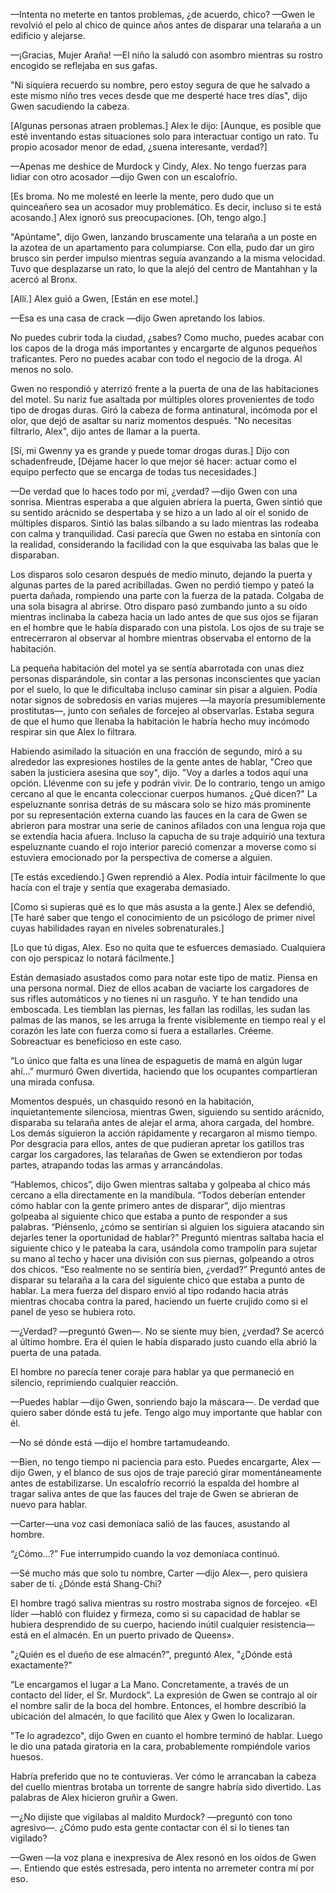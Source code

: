 
—Intenta no meterte en tantos problemas, ¿de acuerdo, chico? —Gwen le revolvió el pelo al chico de quince años antes de disparar una telaraña a un edificio y alejarse.

—¡Gracias, Mujer Araña! —El niño la saludó con asombro mientras su rostro encogido se reflejaba en sus gafas.

"Ni siquiera recuerdo su nombre, pero estoy segura de que he salvado a este mismo niño tres veces desde que me desperté hace tres días", dijo Gwen sacudiendo la cabeza.

[Algunas personas atraen problemas.] Alex le dijo: [Aunque, es posible que esté inventando estas situaciones solo para interactuar contigo un rato. Tu propio acosador menor de edad, ¿suena interesante, verdad?]

—Apenas me deshice de Murdock y Cindy, Alex. No tengo fuerzas para lidiar con otro acosador —dijo Gwen con un escalofrío.

[Es broma. No me molesté en leerle la mente, pero dudo que un quinceañero sea un acosador muy problemático. Es decir, incluso si te está acosando.] Alex ignoró sus preocupaciones. [Oh, tengo algo.]

"Apúntame", dijo Gwen, lanzando bruscamente una telaraña a un poste en la azotea de un apartamento para columpiarse. Con ella, pudo dar un giro brusco sin perder impulso mientras seguía avanzando a la misma velocidad. Tuvo que desplazarse un rato, lo que la alejó del centro de Mantahhan y la acercó al Bronx.

[Allí.] Alex guió a Gwen, [Están en ese motel.]

—Esa es una casa de crack —dijo Gwen apretando los labios.

No puedes cubrir toda la ciudad, ¿sabes? Como mucho, puedes acabar con los capos de la droga más importantes y encargarte de algunos pequeños traficantes. Pero no puedes acabar con todo el negocio de la droga. Al menos no solo.

Gwen no respondió y aterrizó frente a la puerta de una de las habitaciones del motel. Su nariz fue asaltada por múltiples olores provenientes de todo tipo de drogas duras. Giró la cabeza de forma antinatural, incómoda por el olor, que dejó de asaltar su nariz momentos después. "No necesitas filtrarlo, Alex", dijo antes de llamar a la puerta.

[Sí, mi Gwenny ya es grande y puede tomar drogas duras.] Dijo con schadenfreude, [Déjame hacer lo que mejor sé hacer: actuar como el equipo perfecto que se encarga de todas tus necesidades.]

—De verdad que lo haces todo por mí, ¿verdad? —dijo Gwen con una sonrisa. Mientras esperaba a que alguien abriera la puerta, Gwen sintió que su sentido arácnido se despertaba y se hizo a un lado al oír el sonido de múltiples disparos. Sintió las balas silbando a su lado mientras las rodeaba con calma y tranquilidad. Casi parecía que Gwen no estaba en sintonía con la realidad, considerando la facilidad con la que esquivaba las balas que le disparaban.

Los disparos solo cesaron después de medio minuto, dejando la puerta y algunas partes de la pared acribilladas. Gwen no perdió tiempo y pateó la puerta dañada, rompiendo una parte con la fuerza de la patada. Colgaba de una sola bisagra al abrirse. Otro disparo pasó zumbando junto a su oído mientras inclinaba la cabeza hacia un lado antes de que sus ojos se fijaran en el hombre que le había disparado con una pistola. Los ojos de su traje se entrecerraron al observar al hombre mientras observaba el entorno de la habitación.

La pequeña habitación del motel ya se sentía abarrotada con unas diez personas disparándole, sin contar a las personas inconscientes que yacían por el suelo, lo que le dificultaba incluso caminar sin pisar a alguien. Podía notar signos de sobredosis en varias mujeres —la mayoría presumiblemente prostitutas—, junto con señales de forcejeo al observarlas. Estaba segura de que el humo que llenaba la habitación le habría hecho muy incómodo respirar sin que Alex lo filtrara.

Habiendo asimilado la situación en una fracción de segundo, miró a su alrededor las expresiones hostiles de la gente antes de hablar, "Creo que saben la justiciera asesina que soy", dijo. "Voy a darles a todos aquí una opción. Llévenme con su jefe y podrán vivir. De lo contrario, tengo un amigo cercano al que le encanta coleccionar cuerpos humanos. ¿Qué dicen?" La espeluznante sonrisa detrás de su máscara solo se hizo más prominente por su representación externa cuando las fauces en la cara de Gwen se abrieron para mostrar una serie de caninos afilados con una lengua roja que se extendía hacia afuera. Incluso la capucha de su traje adquirió una textura espeluznante cuando el rojo interior pareció comenzar a moverse como si estuviera emocionado por la perspectiva de comerse a alguien.

[Te estás excediendo.] Gwen reprendió a Alex. Podía intuir fácilmente lo que hacía con el traje y sentía que exageraba demasiado.

[Como si supieras qué es lo que más asusta a la gente.] Alex se defendió, [Te haré saber que tengo el conocimiento de un psicólogo de primer nivel cuyas habilidades rayan en niveles sobrenaturales.]

[Lo que tú digas, Alex. Eso no quita que te esfuerces demasiado. Cualquiera con ojo perspicaz lo notará fácilmente.]

Están demasiado asustados como para notar este tipo de matiz. Piensa en una persona normal. Diez de ellos acaban de vaciarte los cargadores de sus rifles automáticos y no tienes ni un rasguño. Y te han tendido una emboscada. Les tiemblan las piernas, les fallan las rodillas, les sudan las palmas de las manos, se les arruga la frente visiblemente en tiempo real y el corazón les late con fuerza como si fuera a estallarles. Créeme. Sobreactuar es beneficioso en este caso.

“Lo único que falta es una línea de espaguetis de mamá en algún lugar ahí…” murmuró Gwen divertida, haciendo que los ocupantes compartieran una mirada confusa.

Momentos después, un chasquido resonó en la habitación, inquietantemente silenciosa, mientras Gwen, siguiendo su sentido arácnido, disparaba su telaraña antes de alejar el arma, ahora cargada, del hombre. Los demás siguieron la acción rápidamente y recargaron al mismo tiempo. Por desgracia para ellos, antes de que pudieran apretar los gatillos tras cargar los cargadores, las telarañas de Gwen se extendieron por todas partes, atrapando todas las armas y arrancándolas.

“Hablemos, chicos”, dijo Gwen mientras saltaba y golpeaba al chico más cercano a ella directamente en la mandíbula. “Todos deberían entender cómo hablar con la gente primero antes de disparar”, dijo mientras golpeaba al siguiente chico que estaba a punto de responder a sus palabras. “Piénsenlo, ¿cómo se sentirían si alguien los siguiera atacando sin dejarles tener la oportunidad de hablar?” Preguntó mientras saltaba hacia el siguiente chico y le pateaba la cara, usándola como trampolín para sujetar su mano al techo y hacer una división con sus piernas, golpeando a otros dos chicos. “Eso realmente no se sentiría bien, ¿verdad?” Preguntó antes de disparar su telaraña a la cara del siguiente chico que estaba a punto de hablar. La mera fuerza del disparo envió al tipo rodando hacia atrás mientras chocaba contra la pared, haciendo un fuerte crujido como si el panel de yeso se hubiera roto.

—¿Verdad? —preguntó Gwen—. No se siente muy bien, ¿verdad? Se acercó al último hombre. Era él quien le había disparado justo cuando ella abrió la puerta de una patada.

El hombre no parecía tener coraje para hablar ya que permaneció en silencio, reprimiendo cualquier reacción.

—Puedes hablar —dijo Gwen, sonriendo bajo la máscara—. De verdad que quiero saber dónde está tu jefe. Tengo algo muy importante que hablar con él.

—No sé dónde está —dijo el hombre tartamudeando.

—Bien, no tengo tiempo ni paciencia para esto. Puedes encargarte, Alex —dijo Gwen, y el blanco de sus ojos de traje pareció girar momentáneamente antes de estabilizarse. Un escalofrío recorrió la espalda del hombre al tragar saliva antes de que las fauces del traje de Gwen se abrieran de nuevo para hablar.

—Carter—una voz casi demoníaca salió de las fauces, asustando al hombre.

“¿Cómo…?” Fue interrumpido cuando la voz demoníaca continuó.

—Sé mucho más que solo tu nombre, Carter —dijo Alex—, pero quisiera saber de ti. ¿Dónde está Shang-Chi?

El hombre tragó saliva mientras su rostro mostraba signos de forcejeo. «El líder —habló con fluidez y firmeza, como si su capacidad de hablar se hubiera desprendido de su cuerpo, haciendo inútil cualquier resistencia— está en el almacén. En un puerto privado de Queens».

"¿Quién es el dueño de ese almacén?", preguntó Alex, "¿Dónde está exactamente?"

“Le encargamos el lugar a La Mano. Concretamente, a través de un contacto del líder, el Sr. Murdock”. La expresión de Gwen se contrajo al oír el nombre salir de la boca del hombre. Entonces, el hombre describió la ubicación del almacén, lo que facilitó que Alex y Gwen lo localizaran.

"Te lo agradezco", dijo Gwen en cuanto el hombre terminó de hablar. Luego le dio una patada giratoria en la cara, probablemente rompiéndole varios huesos.

Habría preferido que no te contuvieras. Ver cómo le arrancaban la cabeza del cuello mientras brotaba un torrente de sangre habría sido divertido. Las palabras de Alex hicieron gruñir a Gwen.

—¿No dijiste que vigilabas al maldito Murdock? —preguntó con tono agresivo—. ¿Cómo pudo esta gente contactar con él si lo tienes tan vigilado?

—Gwen —la voz plana e inexpresiva de Alex resonó en los oídos de Gwen—. Entiendo que estés estresada, pero intenta no arremeter contra mí por eso.
